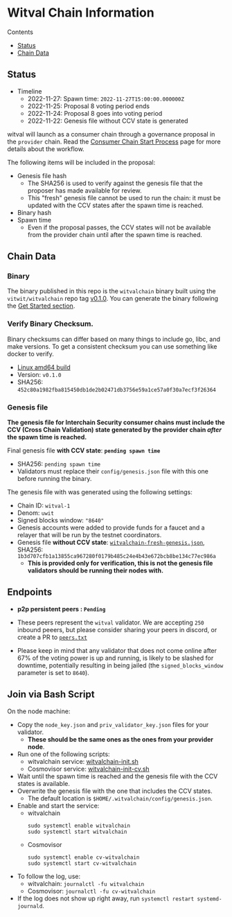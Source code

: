 # Witval Chain Information

Contents

* [Status](#status)
* [Chain Data](#chain-data)

## Status

* Timeline
  * 2022-11-27: Spawn time: `2022-11-27T15:00:00.000000Z`
  * 2022-11-25: Proposal 8 voting period ends
  * 2022-11-24: Proposal 8 goes into voting period
  * 2022-11-22: Genesis file without CCV state is generated

witval will launch as a consumer chain through a governance proposal in the `provider` chain. Read the [Consumer Chain Start Process](/docs/Consumer-Chain-Start-Process.md) page for more details about the workflow.

The following items will be included in the proposal:
* Genesis file hash
  * The SHA256 is used to verify against the genesis file that the proposer has made available for review.
  * This "fresh" genesis file cannot be used to run the chain: it must be updated with the CCV states after the spawn time is reached.
* Binary hash
* Spawn time
  * Even if the proposal passes, the CCV states will not be available from the provider chain until after the spawn time is reached.

## Chain Data

### Binary

The binary published in this repo is the `witvalchain` binary built using the `vitwit/witvalchain` repo tag [v0.1.0](https://github.com/vitwit/witvalchain/releases/tag/v0.1.0). You can generate the binary following the [Get Started section](https://github.com/vitwit/witvalchain/tree/v0.1.0#get-started).


### Verify Binary Checksum.
Binary checksums can differ based on many things to include go, libc, and make versions. To get a consistent checksum you can use something like docker to verify.

  * [Linux amd64 build](witvalchain)
  * Version: `v0.1.0`
  * SHA256: `452c80a1982fba815450db1de2b02471db3756e59a1ce57a0f30a7ecf3f26364`

### Genesis file

**The genesis file for Interchain Security consumer chains must include the CCV (Cross Chain Validation) state generated by the provider chain _after_ the spawn time is reached.**

Final genesis file **with CCV state**: **`pending spawn time`**
- SHA256: `pending spawn time`
- Validators must replace their `config/genesis.json` file with this one before running the binary.

The genesis file with was generated using the following settings:

* Chain ID: `witval-1`
* Denom: `uwit`
* Signed blocks window: `"8640"`
* Genesis accounts were added to provide funds for a faucet and a relayer that will be run by the testnet coordinators.
* Genesis file **without CCV state**: [`witvalchain-fresh-genesis.json`](witvalchain-fresh-genesis.json), SHA256: `1b3d707cfb1a13855ca967280f0179b485c24e4b43e672bcb8be134c77ec986a`
  * **This is provided only for verification, this is not the genesis file validators should be running their nodes with.**

## Endpoints

* **p2p persistent peers : `Pending`**
* These peers represent the `witval` validator. We are accepting `250` inbound peeers, but please consider sharing your peers in discord, or create a PR to [`peers.txt`](peers.txt)

* Please keep in mind that any validator that does not come online after 67% of the voting power is up and running, is likely to be slashed for downtime, potentially resulting in being jailed (the `signed_blocks_window` parameter is set to `8640`).

## Join via Bash Script

On the node machine:
- Copy the `node_key.json` and `priv_validator_key.json` files for your validator.
  - **These should be the same ones as the ones from your provider node**.
- Run one of the following scripts:
  - witvalchain service: [witvalchain-init.sh](witvalchain-init.sh)
  - Cosmovisor service: [witvalchain-init-cv.sh](witvalchain-init-cv.sh)
- Wait until the spawn time is reached and the genesis file with the CCV states is available.
- Overwrite the genesis file with the one that includes the CCV states.
  - The default location is `$HOME/.witvalchain/config/genesis.json`.
- Enable and start the service:
  - witvalchain
    ```
    sudo systemctl enable witvalchain
    sudo systemctl start witvalchain
    ```
  - Cosmovisor
    ```
    sudo systemctl enable cv-witvalchain
    sudo systemctl start cv-witvalchain
    ```
- To follow the log, use:
  - witvalchain: `journalctl -fu witvalchain`
  - Cosmovisor: `journalctl -fu cv-witvalchain`
- If the log does not show up right away, run `systemctl restart systemd-journald`.
